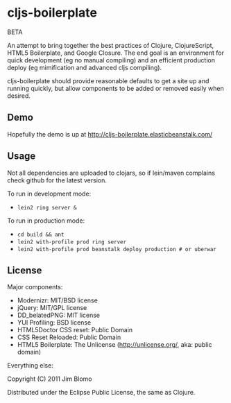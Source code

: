 # cljs-boilerplate

BETA

An attempt to bring together the best practices of Clojure, ClojureScript, HTML5
Boilerplate, and Google Closure.  The end goal is an environment for quick
development (eg no manual compiling) and an efficient production deploy (eg
mimification and advanced cljs compiling).

cljs-boilerplate should provide reasonable defaults to get a site up and running
quickly, but allow components to be added or removed easily when desired.  

## Demo

Hopefully the demo is up at http://cljs-boilerplate.elasticbeanstalk.com/

## Usage

Not all dependencies are uploaded to clojars, so if lein/maven complains check
github for the latest version.

To run in development mode:

* `lein2 ring server &`

To run in production mode:

* `cd build && ant`
* `lein2 with-profile prod ring server`
* `lein2 with-profile prod beanstalk deploy production # or uberwar`

## License

Major components:

* Modernizr: MIT/BSD license
* jQuery: MIT/GPL license
* DD_belatedPNG: MIT license
* YUI Profiling: BSD license
* HTML5Doctor CSS reset: Public Domain
* CSS Reset Reloaded: Public Domain
* HTML5 Boilerplate: The Unlicense (http://unlicense.org/, aka: public domain)

Everything else:

Copyright (C) 2011 Jim Blomo

Distributed under the Eclipse Public License, the same as Clojure.
